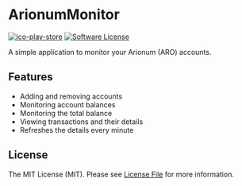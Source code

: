 # ArionumMonitor

[![ico-play-store]][link-play-store]
[![Software License][ico-license]](LICENSE.txt)

A simple application to monitor your Arionum (ARO) accounts.

## Features

- Adding and removing accounts
- Monitoring account balances
- Monitoring the total balance
- Viewing transactions and their details
- Refreshes the details every minute

## License

The MIT License (MIT). Please see [License File](LICENSE.txt) for more information.

[ico-license]: https://img.shields.io/badge/license-MIT-brightgreen.svg?style=flat-square
[ico-play-store]: https://img.shields.io/badge/install-play%20store-689f38.svg?style=flat-square

[link-play-store]: https://play.google.com/store/apps/details?id=com.marcinot.arionummon
